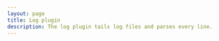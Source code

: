 ```yaml
---
layout: page
title: Log plugin
description: The log plugin tails log files and parses every line.
---
```

